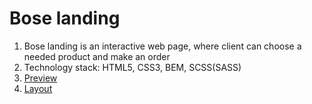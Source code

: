 # Bose landing
1. Bose landing is an interactive web page, where client can choose a needed product and make an order
2. Technology stack: HTML5, CSS3, BEM, SCSS(SASS)
3. [Preview](https://lovelydrug.github.io/bose-landing/)
4. [Layout](https://www.figma.com/file/OMjQNb3hg1LKMV4OwyQ3Ao/BOSE)
